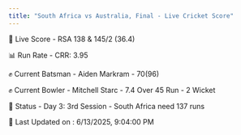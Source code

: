 ```yaml
---
title: "South Africa vs Australia, Final - Live Cricket Score"
---
```


🔴 Live Score - RSA 138 & 145/2 (36.4)  

📊 Run Rate - CRR: 3.95  

✊ Current Batsman - Aiden Markram - 70(96)  

✊ Current Bowler - Mitchell Starc - 7.4 Over 45 Run - 2 Wicket  

📑 Status - Day 3: 3rd Session - South Africa need 137 runs

📝 Last Updated on : 6/13/2025, 9:04:00 PM  

